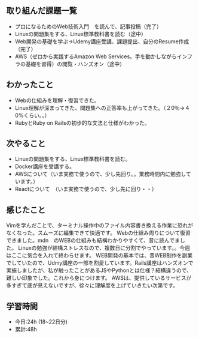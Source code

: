 ## 取り組んだ課題一覧
- プロになるためのWeb技術入門　を読んで、記事投稿（完了）
- Linuxの問題集をする、Linux標準教科書を読む（途中）
- Web開発の基礎を学ぶ→Udemy講座受講、課題提出、自分のResume作成（完了）
- AWS（ゼロから実践するAmazon Web Services。手を動かしながらインフラの基礎を習得）の閲覧・ハンズオン（途中）

## わかったこと
- Webの仕組みを理解・復習できた。
- Linux理解が深まってきた、問題集への正答率も上がってきた。（２0％→４0%くらい。。）
- RubyとRuby on Railsの初歩的な文法と仕様がわかった。

## 次やること
- Linuxの問題集をする、Linux標準教科書を読む。
- Docker講座を受講する。
- AWSについて（いま実務で使うので、少し先回り。。業務時間内に勉強しています。）
- Reactについて　（いま実務で使うので、少し先に回り・・）

## 感じたこと
Vimを学んだことで、ターミナル操作中のファイル内容書き換える作業に恐れがなくなった。スムーズに編集できて快適です。
Webの仕組み周りについて復習できました。mdn　のWEBの仕組みも結構わかりやすくて、昔に読んでました。
Linuxの勉強が結構ストレスなので、複数日に分割でやっています。。今週はここに気合を入れて終わらせます。
WEB開発の基本では、昔WEB制作を副業でしていたので、Udmy講座の一部を割愛しています。Rails講座はハンズオンで実施しましたが、私が触ったことがあるJSやPythonとは仕様？結構違うので、難しい印象でした。これから身につけます。
AWSは、提供しているサービスが多すぎて底が見えないですが、徐々に理解度を上げていきたい次第です。

## 学習時間
- 今日:24h (18~22日分)
- 累計:48h
